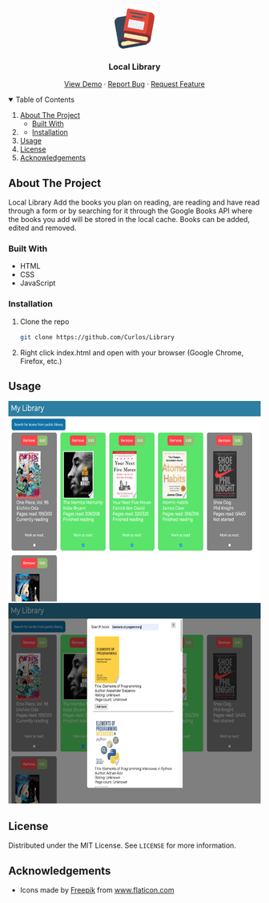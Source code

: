 <!--

<!-- PROJECT LOGO -->
<br />
<p align="center">
  <a href="https://github.com/Curlos/Library">
    <img src="images/book.png" alt="Logo" width="80" height="80">
  </a>

  <h3 align="center">Local Library</h3>

  <p align="center">
    <a href="https://library-opal.vercel.app/">View Demo</a>
    ·
    <a href="https://github.com/Curlos/Library/issues">Report Bug</a>
    ·
    <a href="https://github.com/Curlos/Library/issues">Request Feature</a>
  </p>
</p>



<!-- TABLE OF CONTENTS -->
<details open="open">
  <summary>Table of Contents</summary>
  <ol>
    <li>
      <a href="#about-the-project">About The Project</a>
      <ul>
        <li><a href="#built-with">Built With</a></li>
      </ul>
    </li>
    <li>
      <ul>
        <li><a href="#installation">Installation</a></li>
      </ul>
    </li>
    <li><a href="#usage">Usage</a></li>
    <li><a href="#license">License</a></li>
    <li><a href="#acknowledgements">Acknowledgements</a></li>
  </ol>
</details>



<!-- ABOUT THE PROJECT -->
## About The Project

Local Library
Add the books you plan on reading, are reading and have read through a form or by searching for it through the Google Books API where the books you add will be stored in the local cache. Books can be added, edited and removed.

### Built With

* HTML
* CSS
* JavaScript

### Installation

1. Clone the repo
   ```sh
   git clone https://github.com/Curlos/Library
   ```
2. Right click index.html and open with your browser (Google Chrome, Firefox, etc.)



<!-- USAGE EXAMPLES -->
## Usage

<img src="images/MAIN.png" alt="No Evolve" width="700px" height="400px">
<img src="images/API.png" alt="No Evolve" width="700px" height="400px">

<!-- LICENSE -->
## License

Distributed under the MIT License. See `LICENSE` for more information.


<!-- ACKNOWLEDGEMENTS -->
## Acknowledgements
* <div>Icons made by <a href="https://www.freepik.com" title="Freepik">Freepik</a> from <a href="https://www.flaticon.com/" title="Flaticon">www.flaticon.com</a></div>
